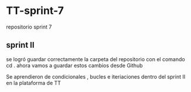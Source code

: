 # TT-sprint-7
repositorio sprint 7
## sprint II
se logró guardar correctamente la carpeta del repositorio con el comando cd . ahora vamos a guardar estos cambios desde Github

Se aprendieron de condicionales , bucles e iteriaciones dentro del sprint II en la plataforma de TT
